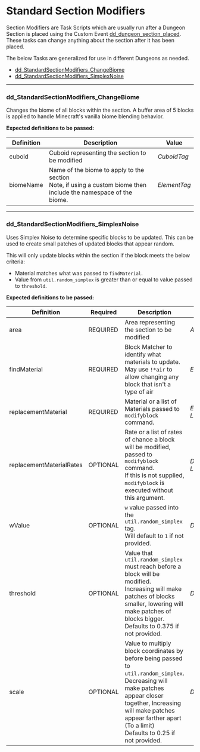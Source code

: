 # Standard Section Modifiers

Section Modifiers are Task Scripts which are usually run after a Dungeon Section is placed using the Custom Event [dd_dungeon_section_placed](/docs/customEvents.md#dd_dungeon_section_placed). These tasks can change anything about the section after it has been placed.

The below Tasks are generalized for use in different Dungeons as needed.

* [dd_StandardSectionModifiers_ChangeBiome](#dd_StandardSectionModifiers_ChangeBiome)
* [dd_StandardSectionModifiers_SimplexNoise](#dd_StandardSectionModifiers_SimplexNoise)

---

### dd_StandardSectionModifiers_ChangeBiome

Changes the biome of all blocks within the section. A buffer area of 5 blocks is applied to handle Minecraft's vanilla biome blending behavior.

**Expected definitions to be passed:**

| Definition | Description | Value |
| --- | --- | --- |
| cuboid | Cuboid representing the section to be modified | *CuboidTag* |
| biomeName | Name of the biome to apply to the section<br/>Note, if using a custom biome then include the namespace of the biome. | *ElementTag* |

---

### dd_StandardSectionModifiers_SimplexNoise

Uses Simplex Noise to determine specific blocks to be updated. This can be used to create small patches of updated blocks that appear random.

This will only update blocks within the section if the block meets the below criteria:
* Material matches what was passed to `findMaterial`.
* Value from `util.random_simplex` is greater than or equal to value passed to `threshold`.

**Expected definitions to be passed:**

| Definition | Required | Description | Value |
| --- | --- | --- | --- |
| area | REQUIRED | Area representing the section to be modified | *AreaTag* |
| findMaterial | REQUIRED | Block Matcher to identify what materials to update.<br/>May use `!*air` to allow changing any block that isn't a type of air | *ElementTag* |
| replacementMaterial | REQUIRED | Material or a list of Materials passed to `modifyblock` command. | *ElementTag*<br/>*ListTag\<ElementTag\>* |
| replacementMaterialRates | OPTIONAL | Rate or a list of rates of chance a block will be modified, passed to `modifyblock` command.<br/>If this is not supplied, `modifyblock` is executed without this argument. | *Decimal*<br/>*ListTag\<Decimal\>* |
| wValue | OPTIONAL | `w` value passed into the `util.random_simplex` tag.<br/>Will default to `1` if not provided. | *Decimal* |
| threshold | OPTIONAL | Value that `util.random_simplex` must reach before a block will be modified.<br/>Increasing will make patches of blocks smaller, lowering will make patches of blocks bigger.<br/>Defaults to 0.375 if not provided. | *Decimal* |
| scale | OPTIONAL | Value to multiply block coordinates by before being passed to `util.random_simplex`.<br/>Decreasing will make patches appear closer together, Increasing will make patches appear farther apart (To a limit)<br/>Defaults to 0.25 if not provided. | *Decimal* |